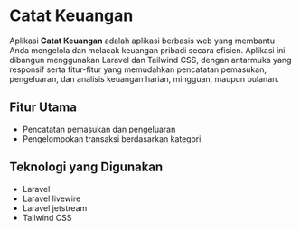 # Catat Keuangan
Aplikasi <b>Catat Keuangan</b> adalah aplikasi berbasis web yang membantu Anda mengelola dan melacak keuangan pribadi secara efisien. Aplikasi ini dibangun menggunakan Laravel dan Tailwind CSS, dengan antarmuka yang responsif serta fitur-fitur yang memudahkan pencatatan pemasukan, pengeluaran, dan analisis keuangan harian, mingguan, maupun bulanan.

## Fitur Utama
- Pencatatan pemasukan dan pengeluaran
- Pengelompokan transaksi berdasarkan kategori

## Teknologi yang Digunakan
- Laravel
- Laravel livewire
- Laravel jetstream
- Tailwind CSS
